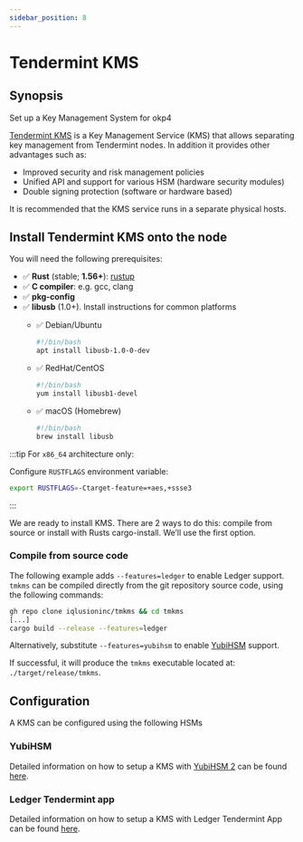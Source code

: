 ```yaml
---
sidebar_position: 8
---
```


# Tendermint KMS

## Synopsis

Set up a Key Management System for okp4

[Tendermint KMS](https://github.com/iqlusioninc/tmkms) is a Key Management Service (KMS) that allows separating key management from Tendermint nodes. In addition it provides other advantages such as:

- Improved security and risk management policies
- Unified API and support for various HSM (hardware security modules)
- Double signing protection (software or hardware based)

It is recommended that the KMS service runs in a separate physical hosts.

## Install Tendermint KMS onto the node

You will need the following prerequisites:

- ✅ **Rust** (stable; **1.56+**): [rustup](https://rustup.rs/)
- ✅ **C compiler**: e.g. gcc, clang
- ✅ **pkg-config**
- ✅ **libusb** (1.0+). Install instructions for common platforms
  - ✅ Debian/Ubuntu

    ```bash
    #!/bin/bash
    apt install libusb-1.0-0-dev
    ```

  - ✅ RedHat/CentOS

    ```bash
    #!/bin/bash
    yum install libusb1-devel
    ```

  - ✅ macOS (Homebrew)
  
    ```bash
    #!/bin/bash
    brew install libusb
    ```

:::tip
For `x86_64` architecture only:

Configure `RUSTFLAGS` environment variable:

```bash
export RUSTFLAGS=-Ctarget-feature=+aes,+ssse3
```

:::

We are ready to install KMS. There are 2 ways to do this: compile from source or install with Rusts cargo-install. We’ll use the first option.

### Compile from source code

The following example adds `--features=ledger` to enable Ledger  support.
`tmkms` can be compiled directly from the git repository source code, using the following commands:

```bash
gh repo clone iqlusioninc/tmkms && cd tmkms
[...]
cargo build --release --features=ledger
```

Alternatively, substitute `--features=yubihsm` to enable [YubiHSM](https://www.yubico.com/products/hardware-security-module/) support.

If successful, it will produce the `tmkms` executable located at: `./target/release/tmkms`.

## Configuration

A KMS can be configured using the following HSMs

### YubiHSM
  
Detailed information on how to setup a KMS with [YubiHSM 2](https://www.yubico.com/products/hardware-security-module/) can be found [here](https://github.com/iqlusioninc/tmkms/blob/master/README.yubihsm.md).

### Ledger Tendermint app

Detailed information on how to setup a KMS with Ledger Tendermint App can be found [here](kms_ledger.md).
